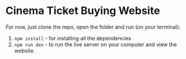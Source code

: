 # Cinema Ticket Buying Website

For now, just clone the repo, open the folder and run (on your terminal):
1. `npm install` - for installing all the dependencies
2. `npm run dev` - to run the live server on your computer and view the website.

